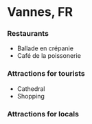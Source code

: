 # Vannes, FR

### Restaurants

- Ballade en crépanie
- Café de la poissonerie

### Attractions for tourists

- Cathedral
- Shopping

### Attractions for locals
